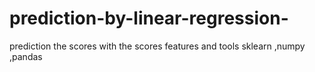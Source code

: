 # prediction-by-linear-regression-
prediction the scores with the scores features and tools sklearn ,numpy ,pandas
